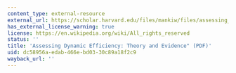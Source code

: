 ```yaml
---
content_type: external-resource
external_url: https://scholar.harvard.edu/files/mankiw/files/assessing_dynamic_efficiency.pdf
has_external_license_warning: true
license: https://en.wikipedia.org/wiki/All_rights_reserved
status: ''
title: 'Assessing Dynamic Efficiency: Theory and Evidence" (PDF)'
uid: dc58956a-edab-466e-bd03-30c89a18f2c9
wayback_url: ''
---
```

